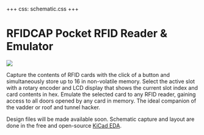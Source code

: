 +++
css: schematic.css
+++

# RFIDCAP Pocket RFID Reader & Emulator

![](rfid/render.png)

Capture the contents of RFID cards with the click of a button and simultaneously store up to 16 in non-volatile memory. Select the active slot with a rotary encoder and LCD display that shows the current slot index and card contents in hex. Emulate the selected card to any RFID reader, gaining access to all doors opened by any card in memory. The ideal companion of the vadder or roof and tunnel hacker.

Design files will be made available soon. Schematic capture and layout are done in the free and open-source [KiCad EDA](https://www.kicad.org/).
